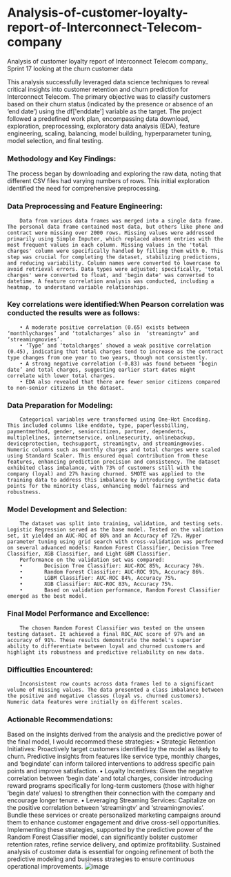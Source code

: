 # Analysis-of-customer-loyalty-report-of-Interconnect-Telecom-company
Analysis of customer loyalty report of Interconnect Telecom company_ Sprint 17 looking at the churn customer data


This analysis successfully leveraged data science techniques to reveal critical insights into customer retention and churn prediction for Interconnect Telecom. The primary objective was to classify customers based on their churn status (indicated by the presence or absence of an ‘end date’) using the df['enddate'] variable as the target. The project followed a predefined work plan, encompassing data download, exploration, preprocessing, exploratory data analysis (EDA), feature engineering, scaling, balancing, model building, hyperparameter tuning, model selection, and final testing.
### Methodology and Key Findings:
The process began by downloading and exploring the raw data, noting that different CSV files had varying numbers of rows. This initial exploration identified the need for comprehensive preprocessing.
### Data Preprocessing and Feature Engineering:
        Data from various data frames was merged into a single data frame. The personal data frame contained most data, but others like phone and contract were missing over 2000 rows. Missing values were addressed primarily using Simple Imputer, which replaced absent entries with the most frequent values in each column. Missing values in the 'total charges' column were specifically handled by filling them with 0. This step was crucial for completing the dataset, stabilizing predictions, and reducing variability. Column names were converted to lowercase to avoid retrieval errors. Data types were adjusted; specifically, 'total charges' were converted to float, and 'begin date' was converted to datetime. A feature correlation analysis was conducted, including a heatmap, to understand variable relationships.
### Key correlations were identified:When Pearson correlation was conducted the results were as follows:
        • A moderate positive correlation (0.65) exists between ‘monthlycharges’ and ‘totalcharges’ also in  ‘streamingtv’ and ‘streamingmovies’. 
        • ‘Type’ and ‘totalcharges’ showed a weak positive correlation (0.45), indicating that total charges tend to increase as the contract type changes from one year to two years, though not consistently.          
        • A strong negative correlation (-0.83) was found between ‘begin date’ and total charges, suggesting earlier start dates might correlate with lower total charges.
        • EDA also revealed that there are fewer senior citizens compared to non-senior citizens in the dataset.
### Data Preparation for Modeling:
        Categorical variables were transformed using One-Hot Encoding. This included columns like enddate, type, paperlessbilling, paymentmethod, gender, seniorcitizen, partner, dependents, multiplelines, internetservice, onlinesecurity, onlinebackup, deviceprotection, techsupport, streamingtv, and streamingmovies. Numeric columns such as monthly charges and total charges were scaled using Standard Scaler. This ensured equal contribution from these features, enhancing prediction precision and consistency. The dataset exhibited class imbalance, with 73% of customers still with the company (loyal) and 27% having churned. SMOTE was applied to the training data to address this imbalance by introducing synthetic data points for the minority class, enhancing model fairness and robustness.
### Model Development and Selection:
        The dataset was split into training, validation, and testing sets.  Logistic Regression served as the base model. Tested on the validation set, it yielded an AUC-ROC of 80% and an Accuracy of 72%. Hyper parameter tuning using grid search with cross-validation was performed on several advanced models: Random Forest Classifier, Decision Tree Classifier, XGB Classifier, and Light GBM Classifier. 
        Performance on the validation set was compared:
        •       Decision Tree Classifier: AUC-ROC 85%, Accuracy 76%.
        •       Random Forest Classifier: AUC-ROC 91%, Accuracy 86%.
        •       LGBM Classifier: AUC-ROC 84%, Accuracy 75%.
        •       XGB Classifier: AUC-ROC 83%, Accuracy 75%. 
        •       Based on validation performance, Random Forest Classifier emerged as the best model.
### Final Model Performance and Excellence:
        The chosen Random Forest Classifier was tested on the unseen testing dataset. It achieved a final ROC_AUC score of 97% and an accuracy of 91%. These results demonstrate the model's superior ability to differentiate between loyal and churned customers and highlight its robustness and predictive reliability on new data.
### Difficulties Encountered:
        Inconsistent row counts across data frames led to a significant volume of missing values. The data presented a class imbalance between the positive and negative classes (loyal vs. churned customers). Numeric data features were initially on different scales.
### Actionable Recommendations: 
Based on the insights derived from the analysis and the predictive power of the final model, I would recommed these strategies:
        • Strategic Retention Initiatives: Proactively target customers identified by the model as likely to churn. Predictive insights from features like service type, monthly charges, and ‘begindate’ can inform tailored interventions to address specific pain points and improve satisfaction.
        • Loyalty Incentives: Given the negative correlation between ‘begin date’ and total charges, consider introducing reward programs specifically for long-term customers (those with higher ‘begin date’ values) to strengthen their connection with the company and encourage longer tenure.
        • Leveraging Streaming Services: Capitalize on the positive correlation between ‘streamingtv’ and ‘streamingmovies’. Bundle these services or create personalized marketing campaigns around them to enhance customer engagement and drive cross-sell opportunities.
             Implementing these strategies, supported by the predictive power of the Random Forest Classifier model, can significantly bolster customer retention rates, refine service delivery, and optimize profitability. Sustained analysis of customer data is essential for ongoing refinement of both the predictive modeling and business strategies to ensure continuous operational improvements.
![image](https://github.com/user-attachments/assets/21766b9d-4ef7-40ea-90e7-97fc0b8ebdc2)
